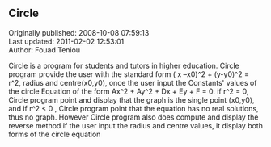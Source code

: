 ## Circle  
Originally published: 2008-10-08 07:59:13  
Last updated: 2011-02-02 12:53:01  
Author: Fouad Teniou  
  
Circle is a program for students and tutors in higher education. Circle program provide the user with the standard form ( x –x0)^2 + (y-y0)^2  = r^2, radius and centre(x0,y0), once the user input the Constants' values of the circle Equation of the form Ax^2 + Ay^2 + Dx + Ey + F = 0. if r^2 = 0, Circle program point and display that the graph is the single point (x0,y0), and if r^2 < 0 , Circle program point that the equation has no real solutions, thus no graph. However Circle program also does compute and display the reverse method if the user input the radius and centre values, it display both forms of the circle equation 